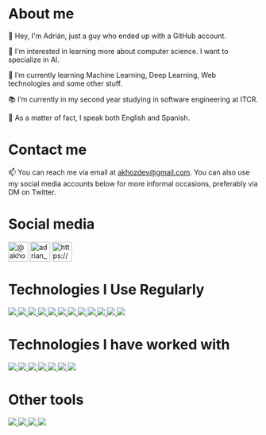 <h1>About me</h1>
<p>👋 Hey, I'm Adrián, just a guy who ended up with a GitHub account.</p>
<p>👀 I'm interested in learning more about computer science. I want to specialize in AI.</p>
<p>🌱 I’m currently learning Machine Learning, Deep Learning, Web technologies and some other stuff.</p>
<p>📚 I’m currently in my second year studying in software engineering at ITCR.</p>
<p>💬 As a matter of fact, I speak both English and Spanish.</p>

<h1>Contact me</h1>
<p>📫 You can reach me via email at <a href= "mailto:akhozdev@gmail.com">akhozdev@gmail.com</a>. You can also use my social media accounts below for more informal occasions, preferably via DM on Twitter. </p>

<h1>Social media</h1>
<p align="left">
<a href="https://twitter.com/akhoz69" target="blank"><img align="center" src="https://raw.githubusercontent.com/rahuldkjain/github-profile-readme-generator/master/src/images/icons/Social/twitter.svg" alt="@akhoz69" height="40" width="40" /></a>
<a href="https://instagram.com/adrian_jvp25" target="blank"><img align="center" src="https://raw.githubusercontent.com/rahuldkjain/github-profile-readme-generator/master/src/images/icons/Social/instagram.svg" alt="adrian_jvp25" height="40" width="40" /></a>
<a href="https://discord.gg/https://discord.com/users/652975139314597888" target="blank"><img align="center" src="https://raw.githubusercontent.com/rahuldkjain/github-profile-readme-generator/master/src/images/icons/Social/discord.svg" alt="https://discord.com/users/652975139314597888" height="40" width="40" /></a>
</p>

<h1>Technologies I Use Regularly</h1>
<p>
  
  <!-- CSS -->
  <a href="https://devdocs.io/css/">
    <img src="https://skillicons.dev/icons?i=css" />
  </a>
  
  <!-- HTML -->
  <a href="https://developer.mozilla.org/en-US/docs/Web/HTML">
    <img src="https://skillicons.dev/icons?i=html" />
  </a>
  
  <!-- Java -->
  <a href="https://docs.oracle.com/en/java/">
    <img src="https://skillicons.dev/icons?i=java" />
  </a>

  <!-- JavaScript -->
  <a href="https://devdocs.io/javascript/">
    <img src="https://skillicons.dev/icons?i=js" />
  </a>

  <!-- NodeJS -->
  <a href="https://nodejs.org/docs/latest/api/">
    <img src="https://skillicons.dev/icons?i=nodejs" />
  </a>

  <!-- OpenCV -->
  <a href="https://opencv.org/">
    <img src="https://skillicons.dev/icons?i=opencv" />
  </a>

  <!-- Python -->
  <a href="https://docs.python.org/3/">
    <img src="https://skillicons.dev/icons?i=py" />
  </a>

  <!-- React -->
  <a href="https://react.dev/blog/2023/03/16/introducing-react-dev">
    <img src="https://skillicons.dev/icons?i=react" />
  </a>

  <!-- Sklearn -->
  <a href="https://scikit-learn.org/stable/">
    <img src="https://skillicons.dev/icons?i=sklearn" />
  </a>

  <!-- Tailwind CSS -->
  <a href="https://v2.tailwindcss.com/docs">
    <img src="https://skillicons.dev/icons?i=tailwind" />
  </a>

  <!-- TensorFlow -->
  <a href="https://www.tensorflow.org/api_docs">
    <img src="https://skillicons.dev/icons?i=tensorflow" />
  </a>

  <!-- Vite -->
  <a href="https://vitejs.dev/">
    <img src="https://skillicons.dev/icons?i=vite" />
  </a>
  
</p>

<h1>Technologies I have worked with</h1>
<p>

  <!-- Android Studio -->
  <a href="https://developer.android.com/studio?gad_source=1&gclid=Cj0KCQjw-r-vBhC-ARIsAGgUO2DItbd5Mn52mxXB4pBfuNK4TlRf9WrwLR5xvQTCK5CvucBDrO0EgScaAmC_EALw_wcB&gclsrc=aw.ds">
    <img src="https://skillicons.dev/icons?i=androidstudio" />
  </a>

  <!-- C -->
  <a href="https://devdocs.io/c/">
    <img src="https://skillicons.dev/icons?i=c" />
  </a>

  <!-- C++ -->
  <a href="https://devdocs.io/cpp/">
    <img src="https://skillicons.dev/icons?i=cpp" />
  </a>
  
  <!-- C# -->
  <a href="https://learn.microsoft.com/en-us/dotnet/csharp/">
    <img src="https://skillicons.dev/icons?i=cs" />
  </a>

  <!-- Firebase -->
  <a href="https://firebase.google.com/products/realtime-database/">
    <img src="https://skillicons.dev/icons?i=firebase" />
  </a>

  <!-- Kotlin -->
  <a href="https://kotlinlang.org/docs/home.html">
    <img src="https://skillicons.dev/icons?i=kotlin" />
  </a>

  <!-- Unity -->
  <a href="https://docs.unity.com/">
    <img src="https://skillicons.dev/icons?i=unity" />
  </a>
</p>

<h1>Other tools</h1>
<p>
  
  <!-- Git -->
  <a href="https://git-scm.com/doc">
    <img src="https://skillicons.dev/icons?i=git" />
  </a>

  <!-- Markdown -->
  <a href="https://www.markdownguide.org/">
    <img src="https://skillicons.dev/icons?i=md" />
  </a>

  <!-- Neovim -->
  <a href="https://neovim.io/doc/">
    <img src="https://skillicons.dev/icons?i=neovim" />
  </a>

  <!-- Linux -->
  <a href="https://docs.kernel.org/">
    <img src="https://skillicons.dev/icons?i=linux" />
  </a>
  
</p>

